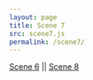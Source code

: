 ```yaml
---
layout: page
title: Scene 7
src: scene7.js
permalink: /scene7/
---
```

<div id="canvas7">
</div>

[Scene 6](/scene6/) ||
[Scene 8](/scene8/)
